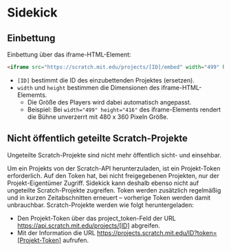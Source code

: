 # Sidekick

<h2 id="embedding">Einbettung</h2>

Einbettung über das iframe-HTML-Element:

```HTML
<iframe src="https://scratch.mit.edu/projects/[ID]/embed" width="499" height="416" allowtransparency="true" frameborder="0" scrolling="no" allowfullscreen></iframe>
```

- `[ID]` bestimmt die ID des einzubettenden Projektes (ersetzen).
- `width` und `height` bestimmen die Dimensionen des iframe-HTML-Elememts.
  - Die Größe des Players wird dabei automatisch angepasst.
  - Beispiel: Bei `width="499" height="416"` des iframe-Elements rendert die Bühne unverzerrt mit 480 x 360 Pixeln Größe.

<h2 id="unshared-projects">Nicht öffentlich geteilte Scratch-Projekte</h2>

Ungeteilte Scratch-Projekte sind nicht mehr öffentlich sicht- und einsehbar.

Um ein Projekts von der Scratch-API herunterzuladen, ist ein Projekt-Token erforderlich. Auf den Token hat, bei nicht freigegebenen Projekten, nur der Projekt-Eigentümer Zugriff. Sidekick kann deshalb ebenso nicht auf ungeteilte Scratch-Projekte zugreifen. Token werden zusätzlich regelmäßig und in kurzen Zeitabschnitten erneuert – vorherige Token werden damit unbrauchbar.
Scratch-Projekte werden wie folgt heruntergeladen:
- Den Projekt-Token über das project_token-Feld der URL https://api.scratch.mit.edu/projects/[ID] abgreifen.
- Mit der Information die URL https://projects.scratch.mit.edu/ID?token=[Projekt-Token] aufrufen.
